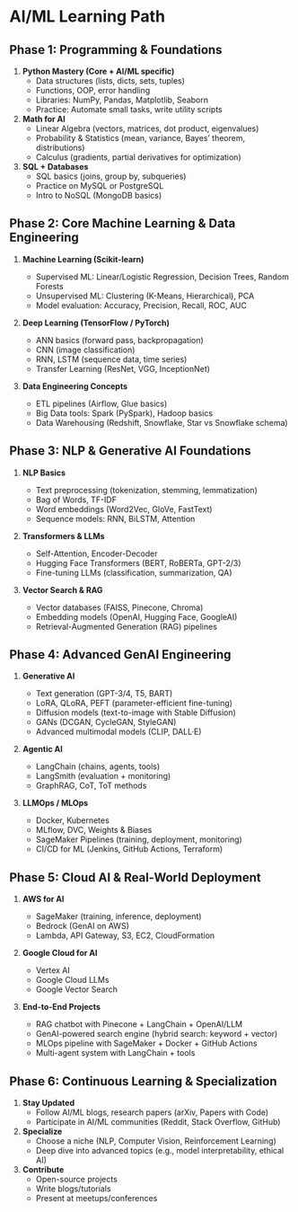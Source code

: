 # AI/ML Learning Path

## Phase 1: Programming & Foundations
1. **Python Mastery (Core + AI/ML specific)**
    - Data structures (lists, dicts, sets, tuples)
    - Functions, OOP, error handling
    - Libraries: NumPy, Pandas, Matplotlib, Seaborn
    - Practice: Automate small tasks, write utility scripts
2. **Math for AI**
    - Linear Algebra (vectors, matrices, dot product, eigenvalues)
    - Probability & Statistics (mean, variance, Bayes’ theorem, distributions)
    - Calculus (gradients, partial derivatives for optimization)
3. **SQL + Databases**
    - SQL basics (joins, group by, subqueries)
    - Practice on MySQL or PostgreSQL
    - Intro to NoSQL (MongoDB basics)

## Phase 2: Core Machine Learning & Data Engineering
1. **Machine Learning (Scikit-learn)**
    - Supervised ML: Linear/Logistic Regression, Decision Trees, Random Forests
    - Unsupervised ML: Clustering (K-Means, Hierarchical), PCA
    - Model evaluation: Accuracy, Precision, Recall, ROC, AUC

2. **Deep Learning (TensorFlow / PyTorch)**
    - ANN basics (forward pass, backpropagation)
    - CNN (image classification)
    - RNN, LSTM (sequence data, time series)
    - Transfer Learning (ResNet, VGG, InceptionNet)

3. **Data Engineering Concepts**
    - ETL pipelines (Airflow, Glue basics)
    - Big Data tools: Spark (PySpark), Hadoop basics
    - Data Warehousing (Redshift, Snowflake, Star vs Snowflake schema)

## Phase 3: NLP & Generative AI Foundations
1. **NLP Basics**
    - Text preprocessing (tokenization, stemming, lemmatization)
    - Bag of Words, TF-IDF
    - Word embeddings (Word2Vec, GloVe, FastText)
    - Sequence models: RNN, BiLSTM, Attention

2. **Transformers & LLMs**
    - Self-Attention, Encoder-Decoder
    - Hugging Face Transformers (BERT, RoBERTa, GPT-2/3)
    - Fine-tuning LLMs (classification, summarization, QA)

3. **Vector Search & RAG**  
    - Vector databases (FAISS, Pinecone, Chroma)
    - Embedding models (OpenAI, Hugging Face, GoogleAI)
    - Retrieval-Augmented Generation (RAG) pipelines

## Phase 4: Advanced GenAI Engineering
1. **Generative AI**
    - Text generation (GPT-3/4, T5, BART)
    - LoRA, QLoRA, PEFT (parameter-efficient fine-tuning)
    - Diffusion models (text-to-image with Stable Diffusion)
    - GANs (DCGAN, CycleGAN, StyleGAN)
    - Advanced multimodal models (CLIP, DALL·E)

2. **Agentic AI**
    - LangChain (chains, agents, tools)
    - LangSmith (evaluation + monitoring)
    - GraphRAG, CoT, ToT methods

3. **LLMOps / MLOps**
    - Docker, Kubernetes
    - MLflow, DVC, Weights & Biases
    - SageMaker Pipelines (training, deployment, monitoring)
    - CI/CD for ML (Jenkins, GitHub Actions, Terraform)

## Phase 5: Cloud AI & Real-World Deployment
1. **AWS for AI**
    - SageMaker (training, inference, deployment)
    - Bedrock (GenAI on AWS)
    - Lambda, API Gateway, S3, EC2, CloudFormation

2. **Google Cloud for AI**
    - Vertex AI
    - Google Cloud LLMs
    - Google Vector Search
3. **End-to-End Projects**
    - RAG chatbot with Pinecone + LangChain + OpenAI/LLM
    - GenAI-powered search engine (hybrid search: keyword + vector)
    - MLOps pipeline with SageMaker + Docker + GitHub Actions
    - Multi-agent system with LangChain + tools

## Phase 6: Continuous Learning & Specialization
1. **Stay Updated**
    - Follow AI/ML blogs, research papers (arXiv, Papers with Code)
    - Participate in AI/ML communities (Reddit, Stack Overflow, GitHub)
2. **Specialize**
    - Choose a niche (NLP, Computer Vision, Reinforcement Learning)
    - Deep dive into advanced topics (e.g., model interpretability, ethical AI)
3. **Contribute**
    - Open-source projects
    - Write blogs/tutorials
    - Present at meetups/conferences